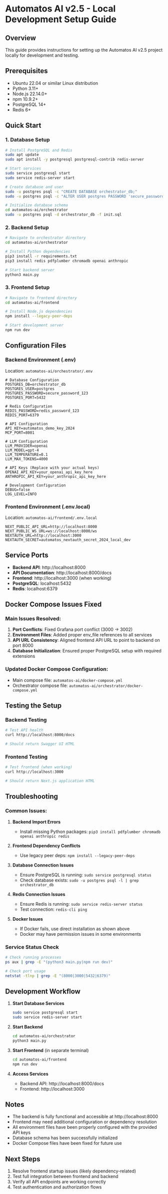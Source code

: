 # Automatos AI v2.5 - Local Development Setup Guide

## Overview
This guide provides instructions for setting up the Automatos AI v2.5 project locally for development and testing.

## Prerequisites
- Ubuntu 22.04 or similar Linux distribution
- Python 3.11+
- Node.js 22.14.0+
- npm 10.9.2+
- PostgreSQL 14+
- Redis 6+

## Quick Start

### 1. Database Setup
```bash
# Install PostgreSQL and Redis
sudo apt update
sudo apt install -y postgresql postgresql-contrib redis-server

# Start services
sudo service postgresql start
sudo service redis-server start

# Create database and user
sudo -u postgres psql -c "CREATE DATABASE orchestrator_db;"
sudo -u postgres psql -c "ALTER USER postgres PASSWORD 'secure_password_123';"

# Initialize database schema
cd automatos-ai/orchestrator
sudo -u postgres psql -d orchestrator_db -f init.sql
```

### 2. Backend Setup
```bash
# Navigate to orchestrator directory
cd automatos-ai/orchestrator

# Install Python dependencies
pip3 install -r requirements.txt
pip3 install redis pdfplumber chromadb openai anthropic

# Start backend server
python3 main.py
```

### 3. Frontend Setup
```bash
# Navigate to frontend directory
cd automatos-ai/frontend

# Install Node.js dependencies
npm install --legacy-peer-deps

# Start development server
npm run dev
```

## Configuration Files

### Backend Environment (.env)
Location: `automatos-ai/orchestrator/.env`
```env
# Database Configuration
POSTGRES_DB=orchestrator_db
POSTGRES_USER=postgres
POSTGRES_PASSWORD=secure_password_123
POSTGRES_PORT=5432

# Redis Configuration
REDIS_PASSWORD=redis_password_123
REDIS_PORT=6379

# API Configuration
API_KEY=automatos_demo_key_2024
MCP_PORT=8001

# LLM Configuration
LLM_PROVIDER=openai
LLM_MODEL=gpt-4
LLM_TEMPERATURE=0.1
LLM_MAX_TOKENS=4000

# API Keys (Replace with your actual keys)
OPENAI_API_KEY=your_openai_api_key_here
ANTHROPIC_API_KEY=your_anthropic_api_key_here

# Development Configuration
DEBUG=false
LOG_LEVEL=INFO
```

### Frontend Environment (.env.local)
Location: `automatos-ai/frontend/.env.local`
```env
NEXT_PUBLIC_API_URL=http://localhost:8000
NEXT_PUBLIC_WS_URL=ws://localhost:8000/ws
NEXTAUTH_URL=http://localhost:3000
NEXTAUTH_SECRET=automatos_nextauth_secret_2024_local_dev
```

## Service Ports
- **Backend API**: http://localhost:8000
- **API Documentation**: http://localhost:8000/docs
- **Frontend**: http://localhost:3000 (when working)
- **PostgreSQL**: localhost:5432
- **Redis**: localhost:6379

## Docker Compose Issues Fixed

### Main Issues Resolved:
1. **Port Conflicts**: Fixed Grafana port conflict (3000 → 3002)
2. **Environment Files**: Added proper env_file references to all services
3. **API URL Consistency**: Aligned frontend API URL to point to backend on port 8000
4. **Database Initialization**: Ensured proper PostgreSQL setup with required extensions

### Updated Docker Compose Configuration:
- Main compose file: `automatos-ai/docker-compose.yml`
- Orchestrator compose file: `automatos-ai/orchestrator/docker-compose.yml`

## Testing the Setup

### Backend Testing
```bash
# Test API health
curl http://localhost:8000/docs

# Should return Swagger UI HTML
```

### Frontend Testing
```bash
# Test frontend (when working)
curl http://localhost:3000

# Should return Next.js application HTML
```

## Troubleshooting

### Common Issues:

1. **Backend Import Errors**
   - Install missing Python packages: `pip3 install pdfplumber chromadb openai anthropic redis`

2. **Frontend Dependency Conflicts**
   - Use legacy peer deps: `npm install --legacy-peer-deps`

3. **Database Connection Issues**
   - Ensure PostgreSQL is running: `sudo service postgresql status`
   - Check database exists: `sudo -u postgres psql -l | grep orchestrator_db`

4. **Redis Connection Issues**
   - Ensure Redis is running: `sudo service redis-server status`
   - Test connection: `redis-cli ping`

5. **Docker Issues**
   - If Docker fails, use direct installation as shown above
   - Docker may have permission issues in some environments

### Service Status Check
```bash
# Check running processes
ps aux | grep -E "(python3 main.py|npm run dev)"

# Check port usage
netstat -tlnp | grep -E "(8000|3000|5432|6379)"
```

## Development Workflow

1. **Start Database Services**
   ```bash
   sudo service postgresql start
   sudo service redis-server start
   ```

2. **Start Backend**
   ```bash
   cd automatos-ai/orchestrator
   python3 main.py
   ```

3. **Start Frontend** (in separate terminal)
   ```bash
   cd automatos-ai/frontend
   npm run dev
   ```

4. **Access Services**
   - Backend API: http://localhost:8000/docs
   - Frontend: http://localhost:3000

## Notes

- The backend is fully functional and accessible at http://localhost:8000
- Frontend may need additional configuration or dependency resolution
- All environment files have been properly configured with the provided API keys
- Database schema has been successfully initialized
- Docker Compose files have been fixed for future use

## Next Steps

1. Resolve frontend startup issues (likely dependency-related)
2. Test full integration between frontend and backend
3. Verify all API endpoints are working correctly
4. Test authentication and authorization flows
